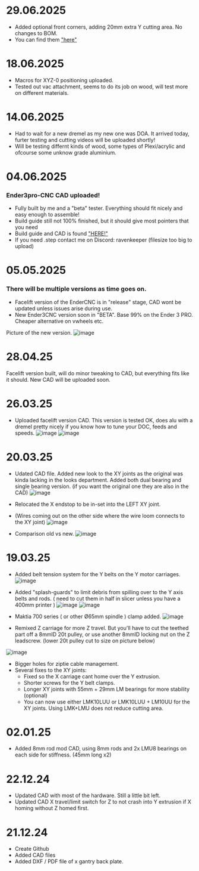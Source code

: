 # 29.06.2025
- Added optional front corners, adding 20mm extra Y cutting area. No changes to BOM. 
- You can find them ["here"](https://github.com/Futtawuh/EnderCNCs/tree/main/Ender3CNC/Mods)


# 18.06.2025
- Macros for XYZ-0 positioning uploaded. 
- Tested out vac attachment, seems to do its job on wood, will test more on different materials. 


# 14.06.2025
- Had to wait for a new dremel as my new one was DOA. It arrived today, furter testing and cutting videos will be uploaded shortly!
- Will be testing differnt kinds of wood, some types of Plexi/acrylic and ofcourse some unknow grade aluminium. 


# 04.06.2025

### Ender3pro-CNC CAD uploaded!
- Fully built by me and a "beta" tester. Everything should fit nicely and easy enough to assemble!
- Build guide still not 100% finished, but it should give most pointers that you need
- Build guide and CAD is found ["HERE!"](https://github.com/Futtawuh/EnderCNCs/tree/main/Ender3CNC)
- If you need .step contact me on Discord: ravenkeeper (filesize too big to upload)


# 05.05.2025

### There will be multiple versions as time goes on. 
- Facelift version of the EnderCNC is in "release" stage, CAD wont be updated unless issues arise during use. 
- New Ender3CNC version soon in "BETA". Base 99% on the Ender 3 PRO. Cheaper alternative on vwheels etc.

Picture of the new version.
![image](https://github.com/user-attachments/assets/61ea5863-9de6-4253-a72e-803b0a3be79e)




# 28.04.25

Facelift version built, will do minor tweaking to CAD, but everything fits like it should. New CAD will be uploaded soon.



# 26.03.25

* Uploaded facelift version CAD. This version is tested OK, does alu with a dremel pretty nicely if you know how to tune your DOC, feeds and speeds. 
![image](https://github.com/user-attachments/assets/f880ce9f-3611-4743-9ddc-0da09ef55727)
![image](https://github.com/user-attachments/assets/40daebcf-0dcb-4349-9d88-08c9dd2a0238)





# 20.03.25

* Udated CAD file. Added new look to the XY joints as the original was kinda lacking in the looks department. Added both dual bearing and single bearing version. (if you want the original one they are also in the CAD) 
 ![image](https://github.com/user-attachments/assets/81c28c7d-b4e1-4f66-945f-cb4537701f71)

* Relocated the X endstop to be in-set into the LEFT XY joint.
- (Wires coming out on the other side where the wire loom connects to the XY joint)
 ![image](https://github.com/user-attachments/assets/72169edb-7ff0-4be8-b07c-790239b258be)

* Comparison old vs new.
 ![image](https://github.com/user-attachments/assets/fbcdb3ec-ad21-4d07-9da9-d30c44a10cf9)




# 19.03.25

* Added belt tension system for the Y belts on the Y motor carriages.
 ![image](https://github.com/user-attachments/assets/b5478c03-ce43-4771-a19f-6c389b5a7d62)

* Added "splash-guards" to limit debris from spilling over to the Y axis belts and rods. ( need to cut them in half in slicer unless you have a 400mm printer )
 ![image](https://github.com/user-attachments/assets/277b22a7-b80d-45ae-b5ac-68bf7e713d5e)
 ![image](https://github.com/user-attachments/assets/0d0ba5f0-c7e6-4111-8ce4-698545a82e9a)

* Maktia 700 series ( or other Ø65mm spindle ) clamp added.
 ![image](https://github.com/user-attachments/assets/ac3a088d-0fb5-4ece-8c02-d77362ae9d74)

* Remixed Z carriage for more Z travel. But you'll have to cut the teethed part off a 8mmID 20t pulley, or use another 8mmID locking nut on the Z leadscrew. (lower 20t pulley cut to size on picture below)

![image](https://github.com/user-attachments/assets/a7245a7b-c5ac-42ec-849a-a8e3474557ab)


* Bigger holes for ziptie cable management.
* Several fixes to the XY joints:
  - Fixed so the X carriage cant home over the Y extrusion.
  - Shorter screws for the Y belt clamps.
  - Longer XY joints with 55mm + 29mm LM bearings for more stability (optional)
  - You can now use either LMK10LUU or LMK10LUU + LM10UU for the XY joints. Using LMK+LMU does not reduce cutting area.


# 02.01.25

* Added 8mm rod mod CAD, using 8mm rods and 2x LMU8 bearings on each side for stiffness. (45mm long x2)


# 22.12.24

* Updated CAD with most of the hardware. Still a little bit left.
* Updated CAD X travel/limit switch for Z to not crash into Y extrusion if X homing without Z homed first. 


# 21.12.24

* Create Github
* Added CAD files
* Added DXF / PDF file of x gantry back plate.
